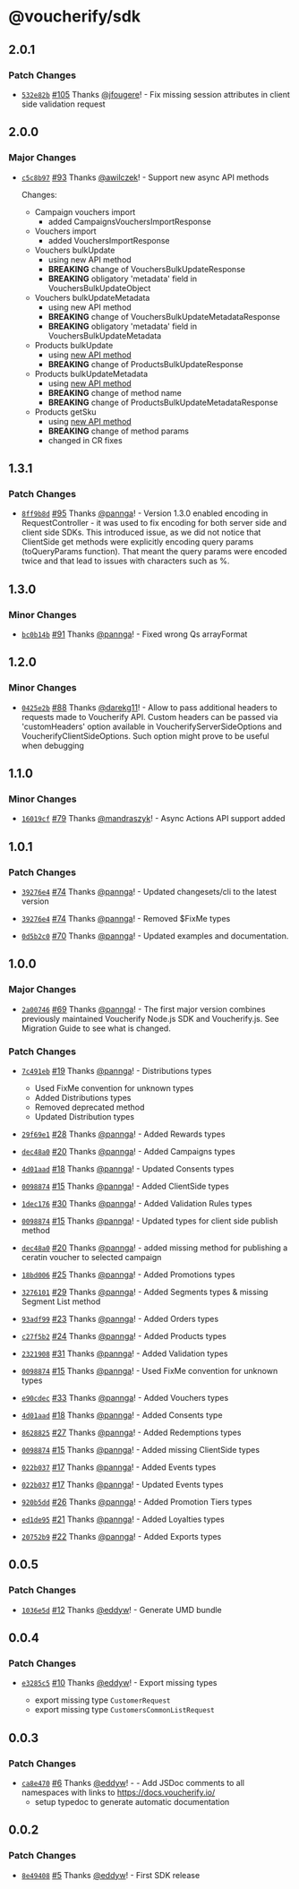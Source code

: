 # @voucherify/sdk

## 2.0.1

### Patch Changes

- [`532e82b`](https://github.com/voucherifyio/voucherify-js-sdk/commit/532e82b2bd3a5991a0fd83af2edc226c6c98c680) [#105](https://github.com/voucherifyio/voucherify-js-sdk/pull/105) Thanks [@jfougere](https://github.com/jfougere)! - Fix missing session attributes in client side validation request

## 2.0.0

### Major Changes

- [`c5c8b97`](https://github.com/voucherifyio/voucherify-js-sdk/commit/c5c8b97ac9aa230ed77012c2782643df7caf119b) [#93](https://github.com/voucherifyio/voucherify-js-sdk/pull/93) Thanks [@awilczek](https://github.com/awilczek)! - Support new async API methods

  Changes:

  - Campaign vouchers import
    - added CampaignsVouchersImportResponse
  - Vouchers import
    - added VouchersImportResponse
  - Vouchers bulkUpdate
    - using new API method
    - **BREAKING** change of VouchersBulkUpdateResponse
    - **BREAKING** obligatory 'metadata' field in VouchersBulkUpdateObject
  - Vouchers bulkUpdateMetadata
    - using new API method
    - **BREAKING** change of VouchersBulkUpdateMetadataResponse
    - **BREAKING** obligatory 'metadata' field in VouchersBulkUpdateMetadata
  - Products bulkUpdate
    - using [new API method](https://docs.voucherify.io/reference/post-products-in-bulk)
    - **BREAKING** change of ProductsBulkUpdateResponse
  - Products bulkUpdateMetadata
    - using [new API method](https://docs.voucherify.io/reference/async-update-products-metadata-in-bulk)
    - **BREAKING** change of method name
    - **BREAKING** change of ProductsBulkUpdateMetadataResponse
  - Products getSku
    - using [new API method](https://docs.voucherify.io/reference/get-sku-v20210726)
    - **BREAKING** change of method params
    - changed in CR fixes

## 1.3.1

### Patch Changes

- [`8ff9b8d`](https://github.com/voucherifyio/voucherify-js-sdk/commit/8ff9b8d6e2535b524b2d5707a69ffd3ced4b2254) [#95](https://github.com/voucherifyio/voucherify-js-sdk/pull/95) Thanks [@pannga](https://github.com/pannga)! - Version 1.3.0 enabled encoding in RequestController - it was used to fix encoding for both server side and client side SDKs. This introduced issue, as we did not notice that ClientSide get methods were explicitly encoding query params (toQueryParams function). That meant the query params were encoded twice and that lead to issues with characters such as %.

## 1.3.0

### Minor Changes

- [`bc0b14b`](https://github.com/voucherifyio/voucherify-js-sdk/commit/bc0b14b56c3b91896e0fbf50e040cee11b24bc4e) [#91](https://github.com/voucherifyio/voucherify-js-sdk/pull/91) Thanks [@pannga](https://github.com/pannga)! - Fixed wrong Qs arrayFormat

## 1.2.0

### Minor Changes

- [`0425e2b`](https://github.com/voucherifyio/voucherify-js-sdk/commit/0425e2b27b9bead05c828af9c6b4e369e6df2b21) [#88](https://github.com/voucherifyio/voucherify-js-sdk/pull/88) Thanks [@darekg11](https://github.com/darekg11)! - Allow to pass additional headers to requests made to Voucherify API. Custom headers can be passed via 'customHeaders' option available in VoucherifyServerSideOptions and VoucherifyClientSideOptions. Such option might prove to be useful when debugging

## 1.1.0

### Minor Changes

- [`16019cf`](https://github.com/voucherifyio/voucherify-js-sdk/commit/16019cf22b4604c609b3baac488b46a334279424) [#79](https://github.com/voucherifyio/voucherify-js-sdk/pull/79) Thanks [@mandraszyk](https://github.com/mandraszyk)! - Async Actions API support added

## 1.0.1

### Patch Changes

- [`39276e4`](https://github.com/voucherifyio/voucherify-js-sdk/commit/39276e4e5d199fe4a15e0a64f55b07949c23be30) [#74](https://github.com/voucherifyio/voucherify-js-sdk/pull/74) Thanks [@pannga](https://github.com/pannga)! - Updated changesets/cli to the latest version

* [`39276e4`](https://github.com/voucherifyio/voucherify-js-sdk/commit/39276e4e5d199fe4a15e0a64f55b07949c23be30) [#74](https://github.com/voucherifyio/voucherify-js-sdk/pull/74) Thanks [@pannga](https://github.com/pannga)! - Removed \$FixMe types

- [`0d5b2c0`](https://github.com/voucherifyio/voucherify-js-sdk/commit/0d5b2c06087f15d0bfcbd67d50ee4deaf5d9883e) [#70](https://github.com/voucherifyio/voucherify-js-sdk/pull/70) Thanks [@pannga](https://github.com/pannga)! - Updated examples and documentation.

## 1.0.0

### Major Changes

- [`2a00746`](https://github.com/voucherifyio/voucherify-js-sdk/commit/2a00746599004b6a649bc6d892e9adbd8f413f81) [#69](https://github.com/voucherifyio/voucherify-js-sdk/pull/69) Thanks [@pannga](https://github.com/pannga)! - The first major version combines previously maintained Voucherify Node.js SDK and Voucherify.js. See Migration Guide to see what is changed.

### Patch Changes

- [`7c491eb`](https://github.com/voucherifyio/voucherify-js-sdk/commit/7c491eb9a3a786e044a7f5e31c1a1529157d69e8) [#19](https://github.com/voucherifyio/voucherify-js-sdk/pull/19) Thanks [@pannga](https://github.com/pannga)! - Distributions types

  - Used FixMe convention for unknown types
  - Added Distributions types
  - Removed deprecated method
  - Updated Distribution types

* [`29f69e1`](https://github.com/voucherifyio/voucherify-js-sdk/commit/29f69e1a499c1576058e915bd683812b6c7a363c) [#28](https://github.com/voucherifyio/voucherify-js-sdk/pull/28) Thanks [@pannga](https://github.com/pannga)! - Added Rewards types

- [`dec48a0`](https://github.com/voucherifyio/voucherify-js-sdk/commit/dec48a08f5d3b2907a9533c95e3e15f3d2c10dd4) [#20](https://github.com/voucherifyio/voucherify-js-sdk/pull/20) Thanks [@pannga](https://github.com/pannga)! - Added Campaigns types

* [`4d01aad`](https://github.com/voucherifyio/voucherify-js-sdk/commit/4d01aad667312797c83e027d0d871afaeb7e4d12) [#18](https://github.com/voucherifyio/voucherify-js-sdk/pull/18) Thanks [@pannga](https://github.com/pannga)! - Updated Consents types

- [`0098874`](https://github.com/voucherifyio/voucherify-js-sdk/commit/0098874bb15c1b902fdb5f4ecff19d72beec0596) [#15](https://github.com/voucherifyio/voucherify-js-sdk/pull/15) Thanks [@pannga](https://github.com/pannga)! - Added ClientSide types

* [`1dec176`](https://github.com/voucherifyio/voucherify-js-sdk/commit/1dec176817f2d1b5e6a5c959f0cbca3c7ae63a6b) [#30](https://github.com/voucherifyio/voucherify-js-sdk/pull/30) Thanks [@pannga](https://github.com/pannga)! - Added Validation Rules types

- [`0098874`](https://github.com/voucherifyio/voucherify-js-sdk/commit/0098874bb15c1b902fdb5f4ecff19d72beec0596) [#15](https://github.com/voucherifyio/voucherify-js-sdk/pull/15) Thanks [@pannga](https://github.com/pannga)! - Updated types for client side publish method

* [`dec48a0`](https://github.com/voucherifyio/voucherify-js-sdk/commit/dec48a08f5d3b2907a9533c95e3e15f3d2c10dd4) [#20](https://github.com/voucherifyio/voucherify-js-sdk/pull/20) Thanks [@pannga](https://github.com/pannga)! - added missing method for publishing a ceratin voucher to selected campaign

- [`18bd006`](https://github.com/voucherifyio/voucherify-js-sdk/commit/18bd0061268a44b4cf00f431d55913df8b7087ce) [#25](https://github.com/voucherifyio/voucherify-js-sdk/pull/25) Thanks [@pannga](https://github.com/pannga)! - Added Promotions types

* [`3276101`](https://github.com/voucherifyio/voucherify-js-sdk/commit/32761019b9653ea00c9af8cd76b20e8736779ddf) [#29](https://github.com/voucherifyio/voucherify-js-sdk/pull/29) Thanks [@pannga](https://github.com/pannga)! - Added Segments types & missing Segment List method

- [`93adf99`](https://github.com/voucherifyio/voucherify-js-sdk/commit/93adf99c55cc43c09e0deaf8fae025676ac3b0a7) [#23](https://github.com/voucherifyio/voucherify-js-sdk/pull/23) Thanks [@pannga](https://github.com/pannga)! - Added Orders types

* [`c27f5b2`](https://github.com/voucherifyio/voucherify-js-sdk/commit/c27f5b28651602afc5800f71bba83c9aaf7bc7fe) [#24](https://github.com/voucherifyio/voucherify-js-sdk/pull/24) Thanks [@pannga](https://github.com/pannga)! - Added Products types

- [`2321908`](https://github.com/voucherifyio/voucherify-js-sdk/commit/2321908bf2f72ad696bc97e0ceff4d34c10f106d) [#31](https://github.com/voucherifyio/voucherify-js-sdk/pull/31) Thanks [@pannga](https://github.com/pannga)! - Added Validation types

* [`0098874`](https://github.com/voucherifyio/voucherify-js-sdk/commit/0098874bb15c1b902fdb5f4ecff19d72beec0596) [#15](https://github.com/voucherifyio/voucherify-js-sdk/pull/15) Thanks [@pannga](https://github.com/pannga)! - Used FixMe convention for unknown types

- [`e90cdec`](https://github.com/voucherifyio/voucherify-js-sdk/commit/e90cdec6a6d0f786d3a9cc5bbe7649ea5d2eec46) [#33](https://github.com/voucherifyio/voucherify-js-sdk/pull/33) Thanks [@pannga](https://github.com/pannga)! - Added Vouchers types

* [`4d01aad`](https://github.com/voucherifyio/voucherify-js-sdk/commit/4d01aad667312797c83e027d0d871afaeb7e4d12) [#18](https://github.com/voucherifyio/voucherify-js-sdk/pull/18) Thanks [@pannga](https://github.com/pannga)! - Added Consents type

- [`8628825`](https://github.com/voucherifyio/voucherify-js-sdk/commit/8628825df7e5a2ddfd746923277d162abd4ca516) [#27](https://github.com/voucherifyio/voucherify-js-sdk/pull/27) Thanks [@pannga](https://github.com/pannga)! - Added Redemptions types

* [`0098874`](https://github.com/voucherifyio/voucherify-js-sdk/commit/0098874bb15c1b902fdb5f4ecff19d72beec0596) [#15](https://github.com/voucherifyio/voucherify-js-sdk/pull/15) Thanks [@pannga](https://github.com/pannga)! - Added missing ClientSide types

- [`022b037`](https://github.com/voucherifyio/voucherify-js-sdk/commit/022b03753898801b083f45e6633a5ed97d22c2f6) [#17](https://github.com/voucherifyio/voucherify-js-sdk/pull/17) Thanks [@pannga](https://github.com/pannga)! - Added Events types

* [`022b037`](https://github.com/voucherifyio/voucherify-js-sdk/commit/022b03753898801b083f45e6633a5ed97d22c2f6) [#17](https://github.com/voucherifyio/voucherify-js-sdk/pull/17) Thanks [@pannga](https://github.com/pannga)! - Updated Events types

- [`920b5dd`](https://github.com/voucherifyio/voucherify-js-sdk/commit/920b5dd1c95bc7b3b3b85b60d4b8aa7ebbddcaa9) [#26](https://github.com/voucherifyio/voucherify-js-sdk/pull/26) Thanks [@pannga](https://github.com/pannga)! - Added Promotion Tiers types

* [`ed1de95`](https://github.com/voucherifyio/voucherify-js-sdk/commit/ed1de95e84282971c6f3fcc0875e67d2962194b6) [#21](https://github.com/voucherifyio/voucherify-js-sdk/pull/21) Thanks [@pannga](https://github.com/pannga)! - Added Loyalties types

- [`20752b9`](https://github.com/voucherifyio/voucherify-js-sdk/commit/20752b921f824c8bbbfc4b7197b0b87612eb760d) [#22](https://github.com/voucherifyio/voucherify-js-sdk/pull/22) Thanks [@pannga](https://github.com/pannga)! - Added Exports types

## 0.0.5

### Patch Changes

- [`1036e5d`](https://github.com/voucherifyio/voucherify-js-sdk/commit/1036e5d7507421faf4bea80bfe6bab9cf6a5f0b3) [#12](https://github.com/voucherifyio/voucherify-js-sdk/pull/12) Thanks [@eddyw](https://github.com/eddyw)! - Generate UMD bundle

## 0.0.4

### Patch Changes

- [`e3285c5`](https://github.com/voucherifyio/voucherify-js-sdk/commit/e3285c5c2f20d65a4b767c3d9eebdef9172259a1) [#10](https://github.com/voucherifyio/voucherify-js-sdk/pull/10) Thanks [@eddyw](https://github.com/eddyw)! - Export missing types

  - export missing type `CustomerRequest`
  - export missing type `CustomersCommonListRequest`

## 0.0.3

### Patch Changes

- [`ca8e470`](https://github.com/voucherifyio/voucherify-js-sdk/commit/ca8e470c1cb5bfb33d642069f40f3315d89b89d2) [#6](https://github.com/voucherifyio/voucherify-js-sdk/pull/6) Thanks [@eddyw](https://github.com/eddyw)! - - Add JSDoc comments to all namespaces with links to https://docs.voucherify.io/
  - setup typedoc to generate automatic documentation

## 0.0.2

### Patch Changes

- [`8e49408`](https://github.com/voucherifyio/voucherify-js-sdk/commit/8e494083837e8e932c26b3cad08479f4015ec2fc) [#5](https://github.com/voucherifyio/voucherify-js-sdk/pull/5) Thanks [@eddyw](https://github.com/eddyw)! - First SDK release
